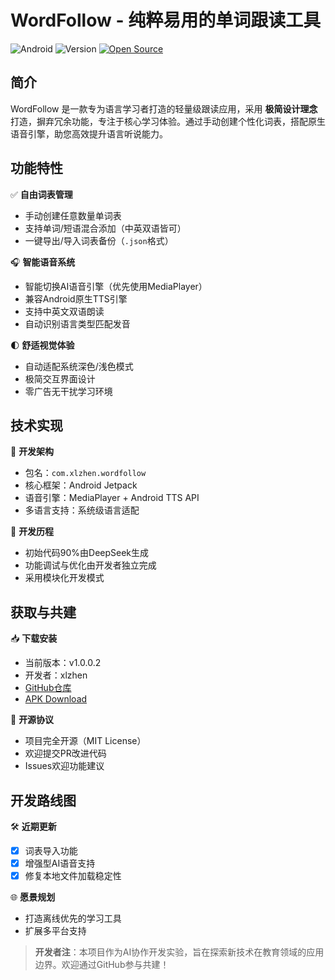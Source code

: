 # WordFollow - 纯粹易用的单词跟读工具

![Android](https://img.shields.io/badge/Platform-Android-brightgreen) ![Version](https://img.shields.io/badge/Version-1.0.0.2-blue) [![Open Source](https://badgen.net/badge/icon/GitHub?icon=github&label)](https://github.com/xlzhen-940218/WordFollow)

## 简介
WordFollow 是一款专为语言学习者打造的轻量级跟读应用，采用 **极简设计理念** 打造，摒弃冗余功能，专注于核心学习体验。通过手动创建个性化词表，搭配原生语音引擎，助您高效提升语言听说能力。

## 功能特性
✅ **自由词表管理**
- 手动创建任意数量单词表
- 支持单词/短语混合添加（中英双语皆可）
- 一键导出/导入词表备份（`.json`格式）

🎧 **智能语音系统**
- 智能切换AI语音引擎（优先使用MediaPlayer）
- 兼容Android原生TTS引擎
- 支持中英文双语朗读
- 自动识别语言类型匹配发音

🌓 **舒适视觉体验**
- 自动适配系统深色/浅色模式
- 极简交互界面设计
- 零广告无干扰学习环境

## 技术实现
🔧 **开发架构**
- 包名：`com.xlzhen.wordfollow`
- 核心框架：Android Jetpack
- 语音引擎：MediaPlayer + Android TTS API
- 多语言支持：系统级语言适配

🚀 **开发历程**
- 初始代码90%由DeepSeek生成
- 功能调试与优化由开发者独立完成
- 采用模块化开发模式

## 获取与共建
📥 **下载安装**
- 当前版本：v1.0.0.2
- 开发者：xlzhen
- [GitHub仓库](https://github.com/xlzhen-940218/WordFollow)
- [APK Download](https://github.com/xlzhen-940218/WordFollow/releases/download/1.0.0.2/app-release.apk)

🔨 **开源协议**
- 项目完全开源（MIT License）
- 欢迎提交PR改进代码
- Issues欢迎功能建议

## 开发路线图
🛠️ **近期更新**
- [x] 词表导入功能
- [x] 增强型AI语音支持
- [x] 修复本地文件加载稳定性

🌐 **愿景规划**
- 打造离线优先的学习工具
- 扩展多平台支持

> **开发者注**：本项目作为AI协作开发实验，旨在探索新技术在教育领域的应用边界。欢迎通过GitHub参与共建！
